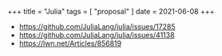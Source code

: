 +++
title = "Julia"
tags = [ "proposal" ]
date = 2021-06-08
+++

- <https://github.com/JuliaLang/julia/issues/17285>
- <https://github.com/JuliaLang/julia/issues/41138>
- <https://lwn.net/Articles/856819>
